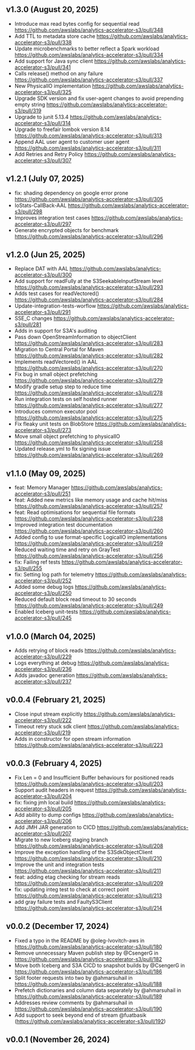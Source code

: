 ## v1.3.0 (August 20, 2025)
* Introduce max read bytes config for sequential read https://github.com/awslabs/analytics-accelerator-s3/pull/348
* Add TTL to metadata store cache https://github.com/awslabs/analytics-accelerator-s3/pull/338
* Update microbenchmarks to better reflect a Spark workload https://github.com/awslabs/analytics-accelerator-s3/pull/334
* Add support for Java sync client https://github.com/awslabs/analytics-accelerator-s3/pull/341
* Calls release() method on any failure https://github.com/awslabs/analytics-accelerator-s3/pull/337
* New PhysicalIO implementation https://github.com/awslabs/analytics-accelerator-s3/pull/325
* Upgrade SDK version and fix user-agent changes to avoid prepending empty string https://github.com/awslabs/analytics-accelerator-s3/pull/319
* Upgrade to junit 5.13.4 https://github.com/awslabs/analytics-accelerator-s3/pull/314
* Upgrade to freefair lombok version 8.14 https://github.com/awslabs/analytics-accelerator-s3/pull/313
* Append AAL user agent to customer user agent https://github.com/awslabs/analytics-accelerator-s3/pull/311
* Add Retries and Retry Policy https://github.com/awslabs/analytics-accelerator-s3/pull/307

## v1.2.1 (July 07, 2025)

* fix: shading dependency on google error prone https://github.com/awslabs/analytics-accelerator-s3/pull/305
* IoStats-CallBack-AAL https://github.com/awslabs/analytics-accelerator-s3/pull/298
* Improves integration test cases https://github.com/awslabs/analytics-accelerator-s3/pull/297
* Generate encrypted objects for benchmark https://github.com/awslabs/analytics-accelerator-s3/pull/296

## v1.2.0 (Jun 25, 2025)

* Replace DAT with AAL https://github.com/awslabs/analytics-accelerator-s3/pull/300
* Add support for readFully at the S3SeekableInputStream level https://github.com/awslabs/analytics-accelerator-s3/pull/293
* Adds test cases for readVectored() https://github.com/awslabs/analytics-accelerator-s3/pull/284
* Update-integration-tests-worflow https://github.com/awslabs/analytics-accelerator-s3/pull/291
* SSE_C changes https://github.com/awslabs/analytics-accelerator-s3/pull/281
* Adds in support for S3A's auditing
* Pass down OpenStreamInformation to objectClient https://github.com/awslabs/analytics-accelerator-s3/pull/283
* Migration to Central Portal for Maven https://github.com/awslabs/analytics-accelerator-s3/pull/282
* Implements readVectored() in AAL https://github.com/awslabs/analytics-accelerator-s3/pull/270
* Fix bug in small object prefetching https://github.com/awslabs/analytics-accelerator-s3/pull/279
* Modify gradle setup step to reduce time https://github.com/awslabs/analytics-accelerator-s3/pull/278
* Run integration tests on self hosted runner https://github.com/awslabs/analytics-accelerator-s3/pull/277
* Introduces common executor pool https://github.com/awslabs/analytics-accelerator-s3/pull/275
* Fix fleaky unit tests on BlobStore https://github.com/awslabs/analytics-accelerator-s3/pull/273
* Move small object prefetching to physicalIO https://github.com/awslabs/analytics-accelerator-s3/pull/258
* Updated release.yml to fix signing issue https://github.com/awslabs/analytics-accelerator-s3/pull/269

## v1.1.0 (May 09, 2025)

* feat: Memory Manager https://github.com/awslabs/analytics-accelerator-s3/pull/251
* feat: Added new metrics like memory usage and cache hit/miss https://github.com/awslabs/analytics-accelerator-s3/pull/257
* feat: Read optimisations for sequential file formats https://github.com/awslabs/analytics-accelerator-s3/pull/238
* Improved integration test documentation https://github.com/awslabs/analytics-accelerator-s3/pull/260
* Added config to use format-specific LogicalIO implementations https://github.com/awslabs/analytics-accelerator-s3/pull/259
* Reduced waiting time and retry on GrayTest https://github.com/awslabs/analytics-accelerator-s3/pull/256
* fix: Failing ref tests https://github.com/awslabs/analytics-accelerator-s3/pull/255
* fix: Setting log path for telemetry https://github.com/awslabs/analytics-accelerator-s3/pull/252
* Added some debug logs https://github.com/awslabs/analytics-accelerator-s3/pull/250
* Reduced default block read timeout to 30 seconds https://github.com/awslabs/analytics-accelerator-s3/pull/249
* Enabled Iceberg unit-tests https://github.com/awslabs/analytics-accelerator-s3/pull/245

## v1.0.0 (March 04, 2025)

* Adds retrying of block reads https://github.com/awslabs/analytics-accelerator-s3/pull/229
* Logs everything at debug https://github.com/awslabs/analytics-accelerator-s3/pull/236
* Adds javadoc generation https://github.com/awslabs/analytics-accelerator-s3/pull/237

## v0.0.4 (February 21, 2025)

* Close input stream explicitly https://github.com/awslabs/analytics-accelerator-s3/pull/222
* Timeout retry stuck sdk client https://github.com/awslabs/analytics-accelerator-s3/pull/219
* Adds in constructor for open stream information https://github.com/awslabs/analytics-accelerator-s3/pull/223

## v0.0.3 (February 4, 2025)

* Fix Len = 0 and Insufficient Buffer behaviours for positioned reads https://github.com/awslabs/analytics-accelerator-s3/pull/203
* Support audit headers in request https://github.com/awslabs/analytics-accelerator-s3/pull/204
* fix: fixing jmh local build https://github.com/awslabs/analytics-accelerator-s3/pull/205
* Add ability to dump configs https://github.com/awslabs/analytics-accelerator-s3/pull/206
* Add JMH JAR generation to CICD https://github.com/awslabs/analytics-accelerator-s3/pull/207
* Migrate to new Iceberg staging branch https://github.com/awslabs/analytics-accelerator-s3/pull/208
* Improve the exception handling of the S3SdkObjectClient https://github.com/awslabs/analytics-accelerator-s3/pull/210
* Improve the unit and integration tests https://github.com/awslabs/analytics-accelerator-s3/pull/211
* feat: adding etag checking for stream reads https://github.com/awslabs/analytics-accelerator-s3/pull/209
* fix: updating integ test to check at correct point https://github.com/awslabs/analytics-accelerator-s3/pull/213
* add gray failure tests and FaultyS3Client https://github.com/awslabs/analytics-accelerator-s3/pull/214

## v0.0.2 (December 17, 2024)

* Fixed a typo in the README by @oleg-lvovitch-aws in https://github.com/awslabs/analytics-accelerator-s3/pull/180
* Remove unnecessary Maven publish step by @CsengerG in https://github.com/awslabs/analytics-accelerator-s3/pull/182
* Move both Iceberg and S3A CICD to snapshot builds by @CsengerG in https://github.com/awslabs/analytics-accelerator-s3/pull/186
* Split footer requests into two by @ahmarsuhail in https://github.com/awslabs/analytics-accelerator-s3/pull/188
* Prefetch dictionaries and column data separately by @ahmarsuhail in https://github.com/awslabs/analytics-accelerator-s3/pull/189
* Addresses review comments by @ahmarsuhail in https://github.com/awslabs/analytics-accelerator-s3/pull/190
* Add support to seek beyond end of stream @fuatbasik  (https://github.com/awslabs/analytics-accelerator-s3/pull/192)

## v0.0.1 (November 26, 2024)
